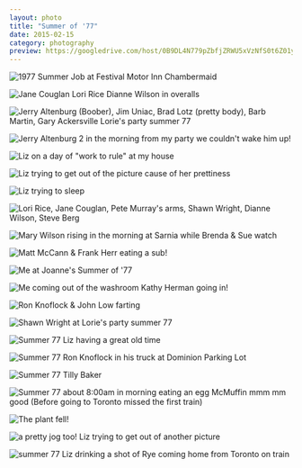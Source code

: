 ```yaml
---
layout: photo
title: "Summer of '77"
date: 2015-02-15
category: photography
preview: https://googledrive.com/host/0B9DL4N779pZbfjZRWU5xVzNfS0t6Z01yMlBNa3NoME5mTHNsdkhQbHlmU01mXzlUeXc0Mzg/Liz%20trying%20to%20sleep
---
```


![1977 Summer Job at Festival Motor Inn Chambermaid](https://googledrive.com/host/0B9DL4N779pZbfjZRWU5xVzNfS0t6Z01yMlBNa3NoME5mTHNsdkhQbHlmU01mXzlUeXc0Mzg/1977%20Summer%20Job%20at%20Festival%20Motor%20Inn%20Chambermaid)

![Jane Couglan Lori Rice Dianne Wilson in overalls](https://googledrive.com/host/0B9DL4N779pZbfjZRWU5xVzNfS0t6Z01yMlBNa3NoME5mTHNsdkhQbHlmU01mXzlUeXc0Mzg/Jane%20Couglan%20Lori%20Rice%20Dianne%20Wilson%20in%20overalls)

![Jerry Altenburg (Boober), Jim Uniac, Brad Lotz (pretty body), Barb Martin, Gary Ackersville Lorie's party summer 77](https://googledrive.com/host/0B9DL4N779pZbfjZRWU5xVzNfS0t6Z01yMlBNa3NoME5mTHNsdkhQbHlmU01mXzlUeXc0Mzg/Jerry%20Altenburg%20(Boober),%20Jim%20Uniac,%20Brad%20Lotz%20(pretty%20body),%20Barb%20Martin,%20Gary%20Ackersville%20Lorie's%20party%20summer%2077)

![Jerry Altenburg 2 in the morning from my party we couldn't wake him up!](https://googledrive.com/host/0B9DL4N779pZbfjZRWU5xVzNfS0t6Z01yMlBNa3NoME5mTHNsdkhQbHlmU01mXzlUeXc0Mzg/Jerry%20Altenburg%202%20in%20the%20morning%20from%20my%20party%20we%20couldn't%20wake%20him%20up!)

![Liz on a day of "work to rule" at my house](https://googledrive.com/host/0B9DL4N779pZbfjZRWU5xVzNfS0t6Z01yMlBNa3NoME5mTHNsdkhQbHlmU01mXzlUeXc0Mzg/Liz%20on%20a%20day%20of%20%22work%20to%20rule%22%20at%20my%20house)

![Liz trying to get out of the picture cause of her prettiness](https://googledrive.com/host/0B9DL4N779pZbfjZRWU5xVzNfS0t6Z01yMlBNa3NoME5mTHNsdkhQbHlmU01mXzlUeXc0Mzg/Liz%20trying%20to%20get%20out%20of%20the%20picture%20cause%20of%20her%20prettiness)

![Liz trying to sleep](https://googledrive.com/host/0B9DL4N779pZbfjZRWU5xVzNfS0t6Z01yMlBNa3NoME5mTHNsdkhQbHlmU01mXzlUeXc0Mzg/Liz%20trying%20to%20sleep)

![Lori Rice, Jane Couglan, Pete Murray's arms, Shawn Wright, Dianne Wilson, Steve Berg](https://googledrive.com/host/0B9DL4N779pZbfjZRWU5xVzNfS0t6Z01yMlBNa3NoME5mTHNsdkhQbHlmU01mXzlUeXc0Mzg/Lori%20Rice,%20Jane%20Couglan,%20Pete%20Murray's%20arms,%20Shawn%20Wright,%20Dianne%20Wilson,%20Steve%20Berg)

![Mary Wilson rising in the morning at Sarnia while Brenda & Sue watch](https://googledrive.com/host/0B9DL4N779pZbfjZRWU5xVzNfS0t6Z01yMlBNa3NoME5mTHNsdkhQbHlmU01mXzlUeXc0Mzg/Mary%20Wilson%20rising%20in%20the%20morning%20at%20Sarnia%20while%20Brenda%20&%20Sue%20watch)

![Matt McCann & Frank Herr eating a sub!](https://googledrive.com/host/0B9DL4N779pZbfjZRWU5xVzNfS0t6Z01yMlBNa3NoME5mTHNsdkhQbHlmU01mXzlUeXc0Mzg/Matt%20McCann%20&%20Frank%20Herr%20eating%20a%20sub!)

![Me at Joanne's Summer of '77](https://googledrive.com/host/0B9DL4N779pZbfjZRWU5xVzNfS0t6Z01yMlBNa3NoME5mTHNsdkhQbHlmU01mXzlUeXc0Mzg/Me%20at%20Joanne's%20Summer%20of%20'77)

![Me coming out of the washroom Kathy Herman going in!](https://googledrive.com/host/0B9DL4N779pZbfjZRWU5xVzNfS0t6Z01yMlBNa3NoME5mTHNsdkhQbHlmU01mXzlUeXc0Mzg/Me%20coming%20out%20of%20the%20washroom%20Kathy%20Herman%20going%20in!)

![Ron Knoflock & John Low farting](https://googledrive.com/host/0B9DL4N779pZbfjZRWU5xVzNfS0t6Z01yMlBNa3NoME5mTHNsdkhQbHlmU01mXzlUeXc0Mzg/Ron%20Knoflock%20&%20John%20Low%20farting)

![Shawn Wright at Lorie's party summer 77](https://googledrive.com/host/0B9DL4N779pZbfjZRWU5xVzNfS0t6Z01yMlBNa3NoME5mTHNsdkhQbHlmU01mXzlUeXc0Mzg/Shawn%20Wright%20at%20Lorie's%20party%20summer%2077)

![Summer 77 Liz having a great old time](https://googledrive.com/host/0B9DL4N779pZbfjZRWU5xVzNfS0t6Z01yMlBNa3NoME5mTHNsdkhQbHlmU01mXzlUeXc0Mzg/Summer%2077%20Liz%20having%20a%20great%20old%20time)

![Summer 77 Ron Knoflock in his truck at Dominion Parking Lot](https://googledrive.com/host/0B9DL4N779pZbfjZRWU5xVzNfS0t6Z01yMlBNa3NoME5mTHNsdkhQbHlmU01mXzlUeXc0Mzg/Summer%2077%20Ron%20Knoflock%20in%20his%20truck%20at%20Dominion%20Parking%20Lot)

![Summer 77 Tilly Baker](https://googledrive.com/host/0B9DL4N779pZbfjZRWU5xVzNfS0t6Z01yMlBNa3NoME5mTHNsdkhQbHlmU01mXzlUeXc0Mzg/Summer%2077%20Tilly%20Baker)

![Summer 77 about 8:00am in morning eating an egg McMuffin mmm mm good (Before going to Toronto missed the first train)](https://googledrive.com/host/0B9DL4N779pZbfjZRWU5xVzNfS0t6Z01yMlBNa3NoME5mTHNsdkhQbHlmU01mXzlUeXc0Mzg/Summer%2077%20about%208:00am%20in%20morning%20eating%20an%20egg%20McMuffin%20mmm%20mm%20good%20(Before%20going%20to%20Toronto%20missed%20the%20first%20train))

![The plant fell!](https://googledrive.com/host/0B9DL4N779pZbfjZRWU5xVzNfS0t6Z01yMlBNa3NoME5mTHNsdkhQbHlmU01mXzlUeXc0Mzg/The%20plant%20fell!)

![a pretty jog too! Liz trying to get out of another picture](https://googledrive.com/host/0B9DL4N779pZbfjZRWU5xVzNfS0t6Z01yMlBNa3NoME5mTHNsdkhQbHlmU01mXzlUeXc0Mzg/a%20pretty%20jog%20too!%20Liz%20trying%20to%20get%20out%20of%20another%20picture)

![summer 77 Liz drinking a shot of Rye coming home from Toronto on train](https://googledrive.com/host/0B9DL4N779pZbfjZRWU5xVzNfS0t6Z01yMlBNa3NoME5mTHNsdkhQbHlmU01mXzlUeXc0Mzg/summer%2077%20Liz%20drinking%20a%20shot%20of%20Rye%20coming%20home%20from%20Toronto%20on%20train)
